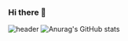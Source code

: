 ### Hi there 👋
![header](https://capsule-render.vercel.app/api?type=slice)
![Anurag's GitHub stats](https://github-readme-stats.vercel.app/api?username=Torychu&show_icons=true&theme=radical)
<!--
**Torychu/Torychu** is a ✨ _special_ ✨ repository because its `README.md` (this file) appears on your GitHub profile.

Here are some ideas to get you started:

- 🔭 I’m currently working on ...
- 🌱 I’m currently learning ...
- 👯 I’m looking to collaborate on ...
- 🤔 I’m looking for help with ...
- 💬 Ask me about ...
- 📫 How to reach me: ...
- 😄 Pronouns: ...
- ⚡ Fun fact: ...
-->
